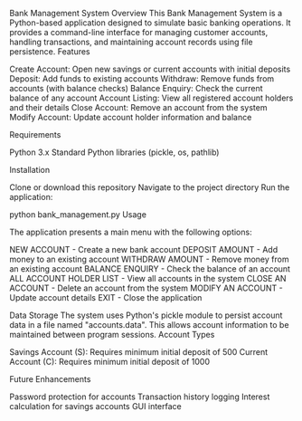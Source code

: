 Bank Management System
Overview
This Bank Management System is a Python-based application designed to simulate basic banking operations. It provides a command-line interface for managing customer accounts, handling transactions, and maintaining account records using file persistence.
Features

Create Account: Open new savings or current accounts with initial deposits
Deposit: Add funds to existing accounts
Withdraw: Remove funds from accounts (with balance checks)
Balance Enquiry: Check the current balance of any account
Account Listing: View all registered account holders and their details
Close Account: Remove an account from the system
Modify Account: Update account holder information and balance

Requirements

Python 3.x
Standard Python libraries (pickle, os, pathlib)

Installation

Clone or download this repository
Navigate to the project directory
Run the application:

python bank_management.py
Usage


The application presents a main menu with the following options:

NEW ACCOUNT - Create a new bank account
DEPOSIT AMOUNT - Add money to an existing account
WITHDRAW AMOUNT - Remove money from an existing account
BALANCE ENQUIRY - Check the balance of an account
ALL ACCOUNT HOLDER LIST - View all accounts in the system
CLOSE AN ACCOUNT - Delete an account from the system
MODIFY AN ACCOUNT - Update account details
EXIT - Close the application

Data Storage
The system uses Python's pickle module to persist account data in a file named "accounts.data". This allows account information to be maintained between program sessions.
Account Types

Savings Account (S): Requires minimum initial deposit of 500
Current Account (C): Requires minimum initial deposit of 1000

Future Enhancements

Password protection for accounts
Transaction history logging
Interest calculation for savings accounts
GUI interface
